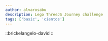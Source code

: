 ```yaml
---
author: alvarosabu
description: Lego ThreeJS Journey challenge
tags: ['basic', 'cientos']
---
```


::brickelangelo-david
::
